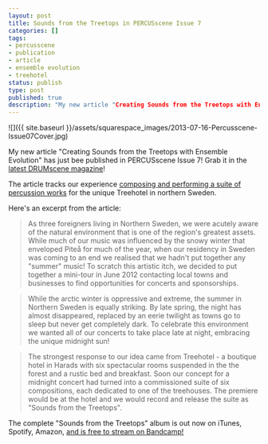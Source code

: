 ```yaml
---
layout: post
title: Sounds from the Treetops in PERCUSscene Issue 7
categories: []
tags:
- percusscene
- publication
- article
- ensemble evolution
- treehotel
status: publish
type: post
published: true
description: "My new article "Creating Sounds from the Treetops with Ensemble Evolution" has just bee published in PERCUSscene Issue 7! Grab it in the latest DRUMscene"
---
```


![]({{ site.baseurl }}/assets/squarespace_images/2013-07-16-Percusscene-Issue07Cover.jpg)
  
My new article "Creating Sounds from the Treetops with Ensemble Evolution" has just bee published in PERCUSscene Issue 7! Grab it in the [latest DRUMscene magazine](http://drumscene.com.au)!

The article tracks our experience [composing and performing a suite of percussion works](http://ensemble-evolution.com/treetops/) for the unique Treehotel in northern Sweden.

Here's an excerpt from the article:

> As three foreigners living in Northern Sweden, we were acutely aware of the natural environment that is one of the region's greatest assets. While much of our music was influenced by the snowy winter that enveloped Piteå for much of the year, when our residency in Sweden was coming to an end we realised that we hadn't put together any "summer" music! To scratch this artistic itch, we decided to put together a mini-tour in June 2012 contacting local towns and businesses to find opportunities for concerts and sponsorships.
  
> While the arctic winter is oppressive and extreme, the summer in Northern Sweden is equally striking. By late spring, the night has almost disappeared, replaced by an eerie twilight as towns go to sleep but never get completely dark. To celebrate this environment we wanted all of our concerts to take place late at night, embracing the unique midnight sun!

> The strongest response to our idea came from Treehotel - a boutique hotel in Harads with six spectacular rooms suspended in the the forest and a rustic bed and breakfast. Soon our concept for a midnight concert had turned into a commissioned suite of six compositions, each dedicated to one of the treehouses. The premiere would be at the hotel and we would record and release the suite as "Sounds from the Treetops".

The complete "Sounds from the Treetops" album is out now on iTunes, Spotify, Amazon, [and is free to stream on Bandcamp!](http://ensembleevolution.bandcamp.com/album/sounds-from-the-treetops)
